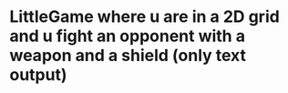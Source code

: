 # LittleGame where u are in a 2D grid and u fight an opponent with a weapon and a shield (only text output)
